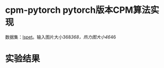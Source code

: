 # cpm-pytorch pytorch版本CPM算法实现
数据集：[lspet](http://sam.johnson.io/research/lspet.html)。输入图片大小368*368，热力图大小46*46
# 实验结果
